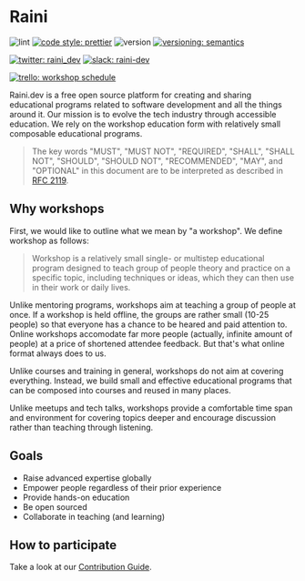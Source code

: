 # Raini

![lint](https://github.com/raini-dev/raini/workflows/lint/badge.svg)
[![code style: prettier](https://img.shields.io/badge/code_style-prettier-ff69b4.svg)](https://github.com/prettier/prettier)
![version](https://img.shields.io/github/v/tag/raini-dev/raini?color=912e5c&label=version&logo=github)
[![versioning: semantics](https://img.shields.io/badge/versioning-@priestine/semantics-912e5c.svg)](https://github.com/priestine/semantics)

[![twitter: raini_dev](https://img.shields.io/twitter/follow/raini_dev?color=blue&label=raini_dev&logo=twitter&logoColor=white&style=flat)](https://twitter.com/raini_dev)
[![slack: raini-dev](https://img.shields.io/badge/slack-raini--dev-7C2852?logo=slack)](https://raini-dev.slack.com)

[![trello: workshop schedule](https://img.shields.io/badge/trello-workshops%20schedule-blue)](https://trello.com/b/a7od8aCi/raini-workshops-schedule)

Raini.dev is a free open source platform for creating and sharing educational programs related to software development and all the things around it. Our mission is to evolve the tech industry through accessible education. We rely on the workshop education form with relatively small composable educational programs.

> The key words "MUST", "MUST NOT", "REQUIRED", "SHALL", "SHALL NOT", "SHOULD", "SHOULD NOT", "RECOMMENDED", "MAY", and "OPTIONAL" in this document are to be interpreted as described in [RFC 2119](https://tools.ietf.org/html/rfc2119).

## Why workshops

First, we would like to outline what we mean by "a workshop". We define workshop as follows:

> Workshop is a relatively small single- or multistep educational program designed to teach group of people theory and practice on a specific topic, including techniques or ideas, which they can then use in their work or daily lives.

Unlike mentoring programs, workshops aim at teaching a group of people at once. If a workshop is held offline, the groups are rather small (10-25 people) so that everyone has a chance to be heared and paid attention to. Online workshops accomodate far more people (actually, infinite amount of people) at a price of shortened attendee feedback. But that's what online format always does to us.

Unlike courses and training in general, workshops do not aim at covering everything. Instead, we build small and effective educational programs that can be composed into courses and reused in many places.

Unlike meetups and tech talks, workshops provide a comfortable time span and environment for covering topics deeper and encourage discussion rather than teaching through listening.

## Goals

- Raise advanced expertise globally
- Empower people regardless of their prior experience
- Provide hands-on education
- Be open sourced
- Collaborate in teaching (and learning)

## How to participate

Take a look at our [Contribution Guide](https://github.com/priestine/not-node-school/blob/master/.github/CONTRIBUTING.md).
